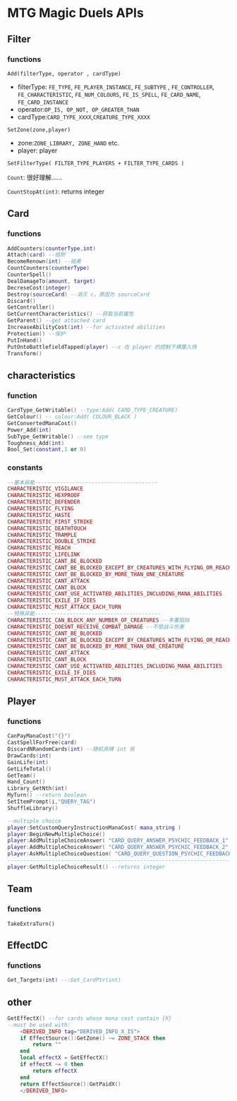 # MTG Magic Duels APIs

## Filter

### functions

`Add(filterType, operator , cardType)`

- filterType: `FE_TYPE`, `FE_PLAYER_INSTANCE`, `FE_SUBTYPE` , `FE_CONTROLLER`, `FE_CHARACTERISTIC`, `FE_NUM_COLOURS`, `FE_IS_SPELL`, `FE_CARD_NAME`, `FE_CARD_INSTANCE`
- operator:`OP_IS, OP_NOT, OP_GREATER_THAN`
- cardType:`CARD_TYPE_XXXX`,`CREATURE_TYPE_XXXX`

`SetZone(zone,player)`

- zone:`ZONE_LIBRARY, ZONE_HAND` etc.
- player: player

`SetFilterType( FILTER_TYPE_PLAYERS + FILTER_TYPE_CARDS )`

`Count`: 很好理解……

`CountStopAt(int)`: returns integer

## Card

### functions

```lua
AddCounters(counterType,int)
Attach(card) --结附
BecomeRenown(int) --铭勇
CountCounters(counterType)
CounterSpell()
DealDamageTo(amount, target)
DecreseCost(integer)
Destroy(sourceCard) --消灭 c，原因为 sourceCard
Discard()
GetController()
GetCurrentCharacteristics() --获取当前属性
GetParent() --get attached card
IncreaseAbilityCost(int) --for activated abilities
Protection() --保护
PutInHand()
PutOntoBattlefieldTapped(player) --c 在 player 的控制下横置入场
Transform()
```



## characteristics

### function

```lua
CardType_GetWritable() --type:Add( CARD_TYPE_CREATURE) 
GetColour() -- colour:Add( COLOUR_BLACK )
GetConvertedManaCost()
Power_Add(int)
SubType_GetWritable() --see type
Toughness_Add(int)
Bool_Set(constant,1 or 0)
```

### constants

```lua
--基本异能---------------------------------------
CHARACTERISTIC_VIGILANCE
CHARACTERISTIC_HEXPROOF
CHARACTERISTIC_DEFENDER
CHARACTERISTIC_FLYING
CHARACTERISTIC_HASTE
CHARACTERISTIC_FIRST_STRIKE
CHARACTERISTIC_DEATHTOUCH
CHARACTERISTIC_TRAMPLE
CHARACTERISTIC_DOUBLE_STRIKE
CHARACTERISTIC_REACH
CHARACTERISTIC_LIFELINK
CHARACTERISTIC_CANT_BE_BLOCKED
CHARACTERISTIC_CANT_BE_BLOCKED_EXCEPT_BY_CREATURES_WITH_FLYING_OR_REACH
CHARACTERISTIC_CANT_BE_BLOCKED_BY_MORE_THAN_ONE_CREATURE
CHARACTERISTIC_CANT_ATTACK
CHARACTERISTIC_CANT_BLOCK
CHARACTERISTIC_CANT_USE_ACTIVATED_ABILITIES_INCLUDING_MANA_ABILITIES
CHARACTERISTIC_EXILE_IF_DIES
CHARACTERISTIC_MUST_ATTACK_EACH_TURN
--特殊异能----------------------------------------
CHARACTERISTIC_CAN_BLOCK_ANY_NUMBER_OF_CREATURES --多重阻挡
CHARACTERISTIC_DOESNT_RECEIVE_COMBAT_DAMAGE --不受战斗伤害
CHARACTERISTIC_CANT_BE_BLOCKED
CHARACTERISTIC_CANT_BE_BLOCKED_EXCEPT_BY_CREATURES_WITH_FLYING_OR_REACH
CHARACTERISTIC_CANT_BE_BLOCKED_BY_MORE_THAN_ONE_CREATURE
CHARACTERISTIC_CANT_ATTACK
CHARACTERISTIC_CANT_BLOCK
CHARACTERISTIC_CANT_USE_ACTIVATED_ABILITIES_INCLUDING_MANA_ABILITIES
CHARACTERISTIC_EXILE_IF_DIES
CHARACTERISTIC_MUST_ATTACK_EACH_TURN
```

## Player

### functions

```lua
CanPayManaCost("{}")
CastSpellForFree(card)
DiscardNRandomCards(int) --随机弃牌 int 张
DrawCards(int)
GainLife(int)
GetLifeTotal()
GetTeam()
Hand_Count()
Library_GetNth(int)
MyTurn() --return boolean
SetItemPrompt(i,"QUERY_TAG")
ShuffleLibrary()
```

```lua
--multiple choice
player:SetCustomQueryInstructionManaCost( mana_string )
player:BeginNewMultipleChoice()
player:AddMultipleChoiceAnswer( "CARD_QUERY_ANSWER_PSYCHIC_FEEDBACK_1" )   
player:AddMultipleChoiceAnswer( "CARD_QUERY_ANSWER_PSYCHIC_FEEDBACK_2" )   
player:AskMultipleChoiceQuestion( "CARD_QUERY_QUESTION_PSYCHIC_FEEDBACK" )
--------------------------------------------------------------------------
player:GetMultipleChoiceResult() --returns integer
```



## Team

### functions

```
TakeExtraTurn()
```

## EffectDC

### functions

```lua
Get_Targets(int) --:Get_CardPtr(int)
```



## other

```lua
GetEffectX() --for cards whose mana cost contain {X}
--must be used with:
    <DERIVED_INFO tag="DERIVED_INFO_X_IS">
    if EffectSource():GetZone() ~= ZONE_STACK then
    	return ""
    end
    local effectX = GetEffectX()
    if effectX ~= 0 then
    	return effectX
    end
    return EffectSource():GetPaidX()
    </DERIVED_INFO>
```

